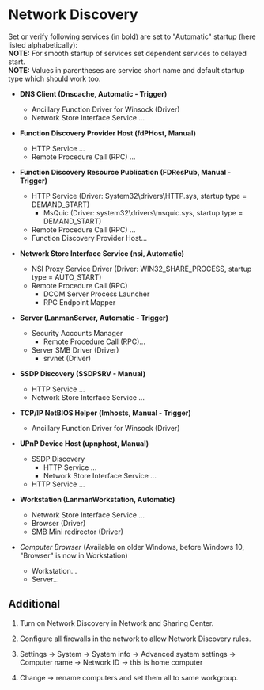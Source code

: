 
# Network Discovery

Set or verify following services (in bold) are set to "Automatic" startup (here listed alphabetically):\
**NOTE:** For smooth startup of services set dependent services to delayed start.\
**NOTE:** Values in parentheses are service short name and default startup type which should work too.

- **DNS Client (Dnscache, Automatic - Trigger)**
  - Ancillary Function Driver for Winsock (Driver)
  - Network Store Interface Service ...

- **Function Discovery Provider Host (fdPHost, Manual)**
  - HTTP Service ...
  - Remote Procedure Call (RPC) ...

- **Function Discovery Resource Publication (FDResPub, Manual - Trigger)**
  - HTTP Service (Driver: System32\drivers\HTTP.sys, startup type = DEMAND_START)
    - MsQuic (Driver: system32\drivers\msquic.sys, startup type = DEMAND_START)
  - Remote Procedure Call (RPC) ...
  - Function Discovery Provider Host...

- **Network Store Interface Service (nsi, Automatic)**
  - NSI Proxy Service Driver (Driver: WIN32_SHARE_PROCESS, startup type = AUTO_START)
  - Remote Procedure Call (RPC)
    - DCOM Server Process Launcher
    - RPC Endpoint Mapper

- **Server (LanmanServer, Automatic - Trigger)**
  - Security Accounts Manager
    - Remote Procedure Call (RPC)...
  - Server SMB Driver (Driver)
    - srvnet (Driver)

- **SSDP Discovery (SSDPSRV - Manual)**
  - HTTP Service ...
  - Network Store Interface Service ...

- **TCP/IP NetBIOS Helper (lmhosts, Manual - Trigger)**
  - Ancillary Function Driver for Winsock (Driver)

- **UPnP Device Host (upnphost, Manual)**
  - SSDP Discovery
    - HTTP Service ...
    - Network Store Interface Service ...
  - HTTP Service ...

- **Workstation (LanmanWorkstation, Automatic)**
  - Network Store Interface Service ...
  - Browser (Driver)
  - SMB Mini redirector (Driver)

- *Computer Browser* (Available on older Windows, before Windows 10, "Browser" is now in Workstation)
  - Workstation...
  - Server...

## Additional

1. Turn on Network Discovery in Network and Sharing Center.

2. Configure all firewalls in the network to allow Network Discovery rules.

3. Settings -> System -> System info -> Advanced system settings -> Computer name -> Network ID ->
   this is home computer

4. Change -> rename computers and set them all to same workgroup.
